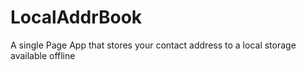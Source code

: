 # LocalAddrBook
A single Page App that stores your contact address to a local storage available offline
